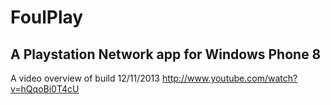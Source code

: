 FoulPlay
========

A Playstation Network app for Windows Phone 8
-----

A video overview of build 12/11/2013
http://www.youtube.com/watch?v=hQqoBi0T4cU

